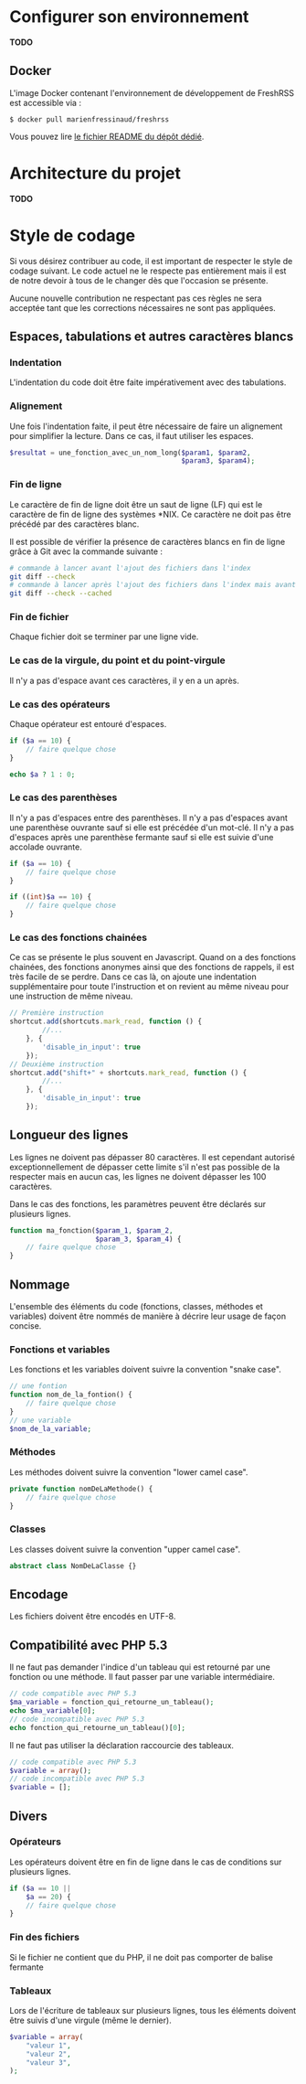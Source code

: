 # Configurer son environnement

**TODO**

## Docker

L'image Docker contenant l'environnement de développement de FreshRSS est accessible via :

`$ docker pull marienfressinaud/freshrss`

Vous pouvez lire [le fichier README du dépôt dédié](https://github.com/FreshRSS/docker-freshrss).

# Architecture du projet

**TODO**

# Style de codage

Si vous désirez contribuer au code, il est important de respecter le style de codage suivant. Le code actuel ne le respecte pas entièrement mais il est de notre devoir à tous de le changer dès que l'occasion se présente.

Aucune nouvelle contribution ne respectant pas ces règles ne sera acceptée tant que les corrections nécessaires ne sont pas appliquées.

## Espaces, tabulations et autres caractères blancs

### Indentation
L'indentation du code doit être faite impérativement avec des tabulations.

### Alignement

Une fois l'indentation faite, il peut être nécessaire de faire un alignement pour simplifier la lecture. Dans ce cas, il faut utiliser les espaces.

```php
$resultat = une_fonction_avec_un_nom_long($param1, $param2,
                                          $param3, $param4);
```

### Fin de ligne

Le caractère de fin de ligne doit être un saut de ligne (LF) qui est le caractère de fin de ligne des systèmes *NIX. Ce caractère ne doit pas être précédé par des caractères blanc.

Il est possible de vérifier la présence de caractères blancs en fin de ligne grâce à Git avec la commande suivante :

```bash
# commande à lancer avant l'ajout des fichiers dans l'index
git diff --check
# commande à lancer après l'ajout des fichiers dans l'index mais avant le commit
git diff --check --cached
```

### Fin de fichier

Chaque fichier doit se terminer par une ligne vide.

### Le cas de la virgule, du point et du point-virgule

Il n'y a pas d'espace avant ces caractères, il y en a un après.

### Le cas des opérateurs

Chaque opérateur est entouré d'espaces.

```php
if ($a == 10) {
    // faire quelque chose
}

echo $a ? 1 : 0;
```

### Le cas des parenthèses

Il n'y a pas d'espaces entre des parenthèses. Il n'y a pas d'espaces avant une parenthèse ouvrante sauf si elle est précédée d'un mot-clé. Il n'y a pas d'espaces après une parenthèse fermante sauf si elle est suivie d'une accolade ouvrante.

```php
if ($a == 10) {
    // faire quelque chose
}

if ((int)$a == 10) {
    // faire quelque chose
}
```

### Le cas des fonctions chainées

Ce cas se présente le plus souvent en Javascript. Quand on a des fonctions chainées, des fonctions anonymes ainsi que des fonctions de rappels, il est très facile de se perdre. Dans ce cas là, on ajoute une indentation supplémentaire pour toute l'instruction et on revient au même niveau pour une instruction de même niveau.

```javascript
// Première instruction
shortcut.add(shortcuts.mark_read, function () {
        //...
    }, {
        'disable_in_input': true
    });
// Deuxième instruction
shortcut.add("shift+" + shortcuts.mark_read, function () {
        //...
    }, {
        'disable_in_input': true
    });
```

## Longueur des lignes

Les lignes ne doivent pas dépasser 80 caractères. Il est cependant autorisé exceptionnellement de dépasser cette limite s'il n'est pas possible de la respecter mais en aucun cas, les lignes ne doivent dépasser les 100 caractères.

Dans le cas des fonctions, les paramètres peuvent être déclarés sur plusieurs lignes.

```php
function ma_fonction($param_1, $param_2,
                     $param_3, $param_4) {
    // faire quelque chose
}
```

## Nommage

L'ensemble des éléments du code (fonctions, classes, méthodes et variables) doivent être nommés de manière à décrire leur usage de façon concise.

### Fonctions et variables

Les fonctions et les variables doivent suivre la convention "snake case".

```php
// une fontion
function nom_de_la_fontion() {
    // faire quelque chose
}
// une variable
$nom_de_la_variable;
```

### Méthodes

Les méthodes doivent suivre la convention "lower camel case".

```php
private function nomDeLaMethode() {
    // faire quelque chose
}
```

### Classes

Les classes doivent suivre la convention "upper camel case".

```php
abstract class NomDeLaClasse {}
```

## Encodage

Les fichiers doivent être encodés en UTF-8.

## Compatibilité avec PHP 5.3

Il ne faut pas demander l'indice d'un tableau qui est retourné par une fonction ou une méthode. Il faut passer par une variable intermédiaire.

```php
// code compatible avec PHP 5.3
$ma_variable = fonction_qui_retourne_un_tableau();
echo $ma_variable[0];
// code incompatible avec PHP 5.3
echo fonction_qui_retourne_un_tableau()[0];
```

Il ne faut pas utiliser la déclaration raccourcie des tableaux.

```php
// code compatible avec PHP 5.3
$variable = array();
// code incompatible avec PHP 5.3
$variable = [];
```

## Divers

### Opérateurs
Les opérateurs doivent être en fin de ligne dans le cas de conditions sur plusieurs lignes.

```php
if ($a == 10 ||
    $a == 20) {
    // faire quelque chose
}
```

### Fin des fichiers

Si le fichier ne contient que du PHP, il ne doit pas comporter de balise fermante

### Tableaux

Lors de l'écriture de tableaux sur plusieurs lignes, tous les éléments doivent être suivis d'une virgule (même le dernier).

```php
$variable = array(
    "valeur 1",
    "valeur 2",
    "valeur 3",
);
```
